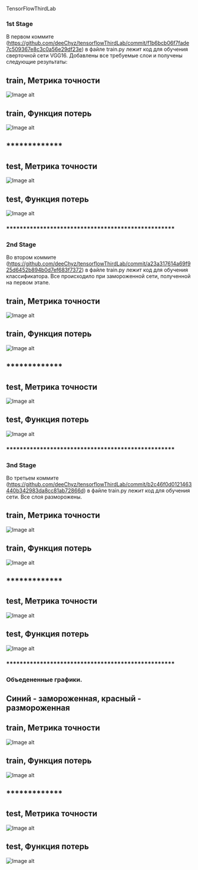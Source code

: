 TensorFlowThirdLab

### 1st Stage

В первом коммите (https://github.com/deeChyz/tensorflowThirdLab/commit/f1b6bcb06f7fade7c509367e8c3c0a56e29df23e) в файле train.py лежит код для обучения сверточной сети VGG16. Добавлены все требуемые слои и получены следующие результаты: 

## train, Метрика точности

![Image alt](https://github.com/deeChyz/tensorflowThirdLab/blob/master/1stStageGraphics/train_acc.jpg)

## train, Функция потерь

![Image alt](https://github.com/deeChyz/tensorflowThirdLab/blob/master/1stStageGraphics/train_loss.jpg)

## *************

## test, Метрика точности

![Image alt](https://github.com/deeChyz/tensorflowThirdLab/blob/master/1stStageGraphics/val_acc.jpg)

## test, Функция потерь

![Image alt](https://github.com/deeChyz/tensorflowThirdLab/blob/master/1stStageGraphics/val_loss.jpg)


### **************************************************


### 2nd Stage

Во втором коммите (https://github.com/deeChyz/tensorflowThirdLab/commit/a23a317614a69f925d6452b894b0d7ef683f7372) в файле train.py лежит код для обучения классификатора. Все происходило при замороженной сети, полученной на первом этапе.

## train, Метрика точности

![Image alt](https://github.com/deeChyz/tensorflowThirdLab/blob/master/2ndStageGraphics/train_acc.jpg)

## train, Функция потерь

![Image alt](https://github.com/deeChyz/tensorflowThirdLab/blob/master/2ndStageGraphics/train_loss.jpg)

## *************

## test, Метрика точности

![Image alt](https://github.com/deeChyz/tensorflowThirdLab/blob/master/2ndStageGraphics/val_acc.jpg)

## test, Функция потерь

![Image alt](https://github.com/deeChyz/tensorflowThirdLab/blob/master/2ndStageGraphics/val_loss.jpg)


### **************************************************


### 3nd Stage

Во третьем коммите (https://github.com/deeChyz/tensorflowThirdLab/commit/b2c46f0d0121463440b342983da8cc81ab72866d) в файле train.py лежит код для обучения сети. Все слоя разморожены.

## train, Метрика точности

![Image alt](https://github.com/deeChyz/tensorflowThirdLab/blob/master/3rdStageGraphics/train_acc.jpg)

## train, Функция потерь

![Image alt](https://github.com/deeChyz/tensorflowThirdLab/blob/master/3rdStageGraphics/train_loss.jpg)

## *************

## test, Метрика точности

![Image alt](https://github.com/deeChyz/tensorflowThirdLab/blob/master/3rdStageGraphics/var_acc.jpg)

## test, Функция потерь

![Image alt](https://github.com/deeChyz/tensorflowThirdLab/blob/master/3rdStageGraphics/var_loss.jpg)


### **************************************************


### Объедененные графики. 

## Синий - замороженная, красный - размороженная


## train, Метрика точности

![Image alt](https://github.com/deeChyz/tensorflowThirdLab/blob/master/ConcatGraphics/train_acc.jpg)

## train, Функция потерь

![Image alt](https://github.com/deeChyz/tensorflowThirdLab/blob/master/ConcatGraphics/train_loss.jpg)

## *************

## test, Метрика точности

![Image alt](https://github.com/deeChyz/tensorflowThirdLab/blob/master/ConcatGraphics/var_acc.jpg)

## test, Функция потерь

![Image alt](https://github.com/deeChyz/tensorflowThirdLab/blob/master/ConcatGraphics/var_loss.jpg)
